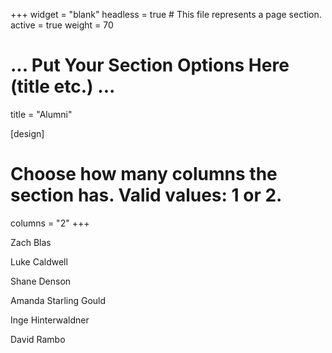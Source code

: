 +++
widget = "blank"
headless = true  # This file represents a page section.
active = true
weight = 70

# ... Put Your Section Options Here (title etc.) ...
title = "Alumni"

[design]
  # Choose how many columns the section has. Valid values: 1 or 2.
  columns = "2"
+++

Zach Blas

Luke Caldwell

Shane Denson

Amanda Starling Gould

Inge Hinterwaldner

David Rambo